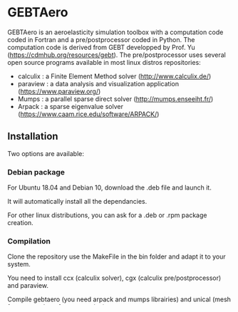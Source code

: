 # GEBTAero 

GEBTAero is an aeroelasticity simulation toolbox with a computation code coded in Fortran and a pre/postprocessor coded in Python.
The computation code is derived from GEBT developped by Prof. Yu (https://cdmhub.org/resources/gebt).
The pre/postprocessor uses several open source programs available in most linux distros repositories:
* calculix : a Finite Element Method solver (http://www.calculix.de/)
* paraview : a  data analysis and visualization application (https://www.paraview.org/)
* Mumps : a parallel sparse direct solver (http://mumps.enseeiht.fr/)
* Arpack : a sparse eigenvalue solver (https://www.caam.rice.edu/software/ARPACK/)

## Installation
Two options are available:

### Debian package
For Ubuntu 18.04 and Debian 10, download the .deb file and launch it.

It will automatically install all the dependancies.

For other linux distributions, you can ask for a .deb or .rpm package creation.

### Compilation
Clone the repository 
use the MakeFile in the bin folder and adapt it to your system.

You need to install ccx (calculix solver), cgx (calculix pre/postprocessor) and paraview.

Compile gebtaero (you need arpack and mumps librairies) and unical (mesh format translator from unv to inp)


## Testing

The folder cas_test is a set of automated python script designed to test many program functionalities.
in a terminal launch:
```bash
python3 tests.py
```

## Usage
Besides cas_test folder, examples folder contains a set of detailled script designed to help you to set your own problems.

## Licence
Open source



